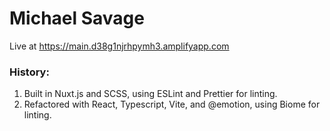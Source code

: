 # Michael Savage

Live at https://main.d38g1njrhpymh3.amplifyapp.com

### History:

1. Built in Nuxt.js and SCSS, using ESLint and Prettier for linting.
2. Refactored with React, Typescript, Vite, and @emotion, using Biome for linting.
